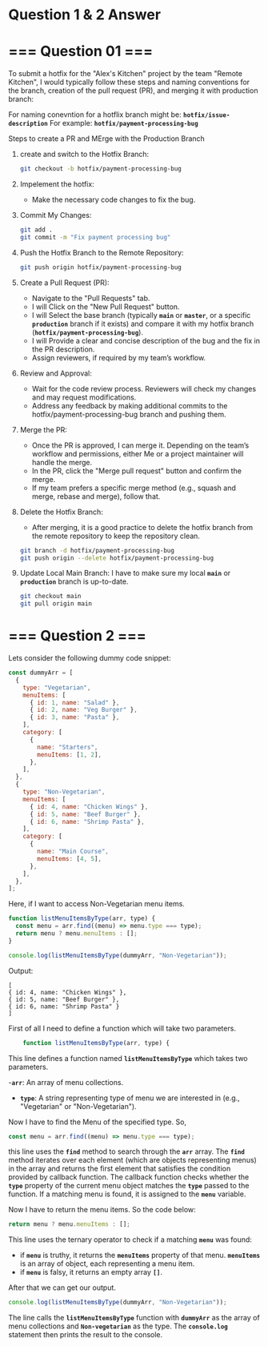 # Question 1 & 2 Answer

# === Question 01 ===

To submit a hotfix for the "Alex's Kitchen" project by the team "Remote Kitchen", I would typically follow these steps and naming conventions for the branch, creation of the pull request (PR), and merging it with production branch:

For naming conevntion for a hotflix branch might be: **`hotfix/issue-description`**
For example: **`hotfix/payment-processing-bug`**

Steps to create a PR and MErge with the Production Branch

1. create and switch to the Hotfix Branch:
   ```bash
   git checkout -b hotfix/payment-processing-bug
   ```
2. Impelement the hotfix:
   - Make the necessary code changes to fix the bug.
3. Commit My Changes:
   ```bash
   git add .
   git commit -m "Fix payment processing bug"
   ```
4. Push the Hotfix Branch to the Remote Repository:
   ```bash
   git push origin hotfix/payment-processing-bug
   ```
5. Create a Pull Request (PR):
   - Navigate to the "Pull Requests" tab.
   - I will Click on the "New Pull Request" button.
   - I will Select the base branch (typically **`main`** or **`master`**, or a specific **`production`** branch if it exists) and compare it with my hotfix branch (**`hotfix/payment-processing-bug`**).
   - I will Provide a clear and concise description of the bug and the fix in the PR description.
   - Assign reviewers, if required by my team’s workflow.
6. Review and Approval:
   - Wait for the code review process. Reviewers will check my changes and may request modifications.
   - Address any feedback by making additional commits to the hotfix/payment-processing-bug branch and pushing them.
7. Merge the PR:

   - Once the PR is approved, I can merge it. Depending on the team’s workflow and permissions, either Me or a project maintainer will handle the merge.
   - In the PR, click the "Merge pull request" button and confirm the merge.
   - If my team prefers a specific merge method (e.g., squash and merge, rebase and merge), follow that.

8. Delete the Hotfix Branch:
   - After merging, it is a good practice to delete the hotfix branch from the remote repository to keep the repository clean.
   ```bash
   git branch -d hotfix/payment-processing-bug
   git push origin --delete hotfix/payment-processing-bug
   ```
9. Update Local Main Branch:
   I have to make sure my local **`main`** or **`production`** branch is up-to-date.
   ```bash
   git checkout main
   git pull origin main
   ```

# === Question 2 ===

Lets consider the following dummy code snippet:

```javascript
const dummyArr = [
  {
    type: "Vegetarian",
    menuItems: [
      { id: 1, name: "Salad" },
      { id: 2, name: "Veg Burger" },
      { id: 3, name: "Pasta" },
    ],
    category: [
      {
        name: "Starters",
        menuItems: [1, 2],
      },
    ],
  },
  {
    type: "Non-Vegetarian",
    menuItems: [
      { id: 4, name: "Chicken Wings" },
      { id: 5, name: "Beef Burger" },
      { id: 6, name: "Shrimp Pasta" },
    ],
    category: [
      {
        name: "Main Course",
        menuItems: [4, 5],
      },
    ],
  },
];
```

Here, if I want to access Non-Vegetarian menu items.

```javascript
function listMenuItemsByType(arr, type) {
  const menu = arr.find((menu) => menu.type === type);
  return menu ? menu.menuItems : [];
}

console.log(listMenuItemsByType(dummyArr, "Non-Vegetarian"));
```

Output:

```text
[
{ id: 4, name: "Chicken Wings" },
{ id: 5, name: "Beef Burger" },
{ id: 6, name: "Shrimp Pasta" }
]
```

First of all I need to define a function which will take two parameters.

```javascript
    function listMenuItemsByType(arr, type) {
```

This line defines a function named **`listMenuItemsByType`** which takes two parameters.

-**`arr`**: An array of menu collections.

- **`type`**: A string representing type of menu we are interested in (e.g., "Vegetarian" or "Non-Vegetarian").

Now I have to find the Menu of the specified type. So,

```javascript
const menu = arr.find((menu) => menu.type === type);
```

this line uses the **`find`** method to search through the **`arr`** array. The **`find`** method iterates over each element (which are objects representing menus) in the array and returns the first element that satisfies the condition provided by callback function.
The callback function checks whether the **`type`** property of the current menu object matches the **`type`** passed to the function. If a matching menu is found, it is assigned to the **`menu`** variable.

Now I have to return the menu items. So the code below:

```javascript
return menu ? menu.menuItems : [];
```

This line uses the ternary operator to check if a matching **`menu`** was found:

- if **`menu`** is truthy, it returns the **`menuItems`** property of that menu. **`menuItems`** is an array of object, each representing a menu item.
- if **`menu`** is falsy, it returns an empty array **`[]`**.

After that we can get our output.

```javascript
console.log(listMenuItemsByType(dummyArr, "Non-Vegetarian"));
```

The line calls the **`listMenuItemsByType`** function with **`dummyArr`** as the array of menu collections and **`Non-vegetarian`** as the type. The **`console.log`** statement then prints the result to the console.
